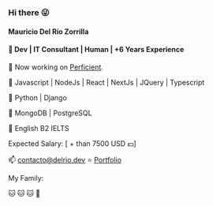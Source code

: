 ### Hi there 😜

#### Mauricio Del Río Zorrilla
#### 🐜 Dev | IT Consultant | Human | +6 Years Experience

💼 Now working on [Perficient](https://perficient.com).

💛 Javascript | NodeJs | React | NextJs | JQuery | Typescript

💛 Python | Django

💛 MongoDB | PostgreSQL

📙 English B2 IELTS


Expected Salary: [ + than 7500 USD 💵]


📫 contacto@delrio.dev
⭐ [Portfolio](https://delrio.dev)

My Family:

🐱  🐱  🐱  👩 

